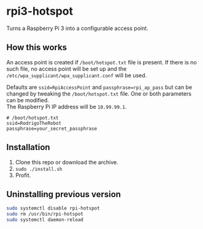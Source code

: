 # rpi3-hotspot

Turns a Raspberry Pi 3 into a configurable access point.

## How this works

An access point is created if `/boot/hotspot.txt` file is present. If there is no such file, no access point will be set up and the `/etc/wpa_supplicant/wpa_supplicant.conf` will be used.

Defaults are `ssid=RpiAccessPoint` and `passphrase=rpi_ap_pass` but can be changed by tweaking the `/boot/hotspot.txt` file. One or both parameters can be modified.  
The Raspberry Pi IP address will be `10.99.99.1`.

```
# /boot/hotspot.txt
ssid=RodrigoTheRobot
passphrase=your_secret_passphrase
```


## Installation

1. Clone this repo or download the archive.
2. `sudo ./install.sh`
3. Profit.

## Uninstalling previous version

```bash
sudo systemctl disable rpi-hotspot
sudo rm /usr/bin/rpi-hotspot
sudo systemctl daemon-reload
```
